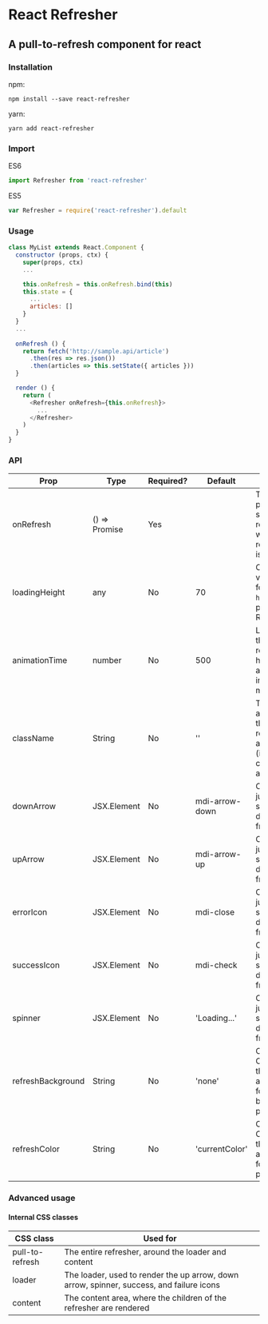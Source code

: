 
# React Refresher

## A pull-to-refresh component for react

### Installation
npm:
```
npm install --save react-refresher
```

yarn:
```
yarn add react-refresher
```

### Import
ES6
```javascript
import Refresher from 'react-refresher'
```

ES5
```javascript
var Refresher = require('react-refresher').default
```

### Usage
```javascript
class MyList extends React.Component {
  constructor (props, ctx) {
    super(props, ctx)
    ...

    this.onRefresh = this.onRefresh.bind(this)
    this.state = {
      ...
      articles: []
    }
  }
  ...
  
  onRefresh () {
    return fetch('http://sample.api/article')
      .then(res => res.json())
      .then(articles => this.setState({ articles }))
  }

  render () {
    return (
      <Refresher onRefresh={this.onRefresh}>
        ...
      </Refresher>
    )
  }
}
```

### API

| Prop              | Type          | Required? | Default        | Notes                                                                              |
|-------------------|---------------|-----------|----------------|------------------------------------------------------------------------------------|
| onRefresh         | () => Promise | Yes       |                | The promise should resolve when the re-fetching is complete                        |
| loadingHeight     | any           | No        | 70             | Can be any value valid for the `height` style prop in React                        |
| animationTime     | number        | No        | 500            | Length of the refresher hiding animation, in milliseconds                          |
| className         | String        | No        | ''             | This is applied to the entire refresher area (including content area)              |
| downArrow         | JSX.Element   | No        | mdi-arrow-down | Can also just be a string; default is from [mdi](https://materialdesignicons.com/) |
| upArrow           | JSX.Element   | No        | mdi-arrow-up   | Can also just be a string; default is from [mdi](https://materialdesignicons.com/) |
| errorIcon         | JSX.Element   | No        | mdi-close      | Can also just be a string; default is from [mdi](https://materialdesignicons.com/) |
| successIcon       | JSX.Element   | No        | mdi-check      | Can also just be a string; default is from [mdi](https://materialdesignicons.com/) |
| spinner           | JSX.Element   | No        | 'Loading...'   | Can also just be a string; default is from [mdi](https://materialdesignicons.com/) |
| refreshBackground | String        | No        | 'none'         | Can be any CSS value that is appropriate for the background prop                   |
| refreshColor      | String        | No        | 'currentColor' | Can be any CSS value that is appropriate for the color prop                        |

### Advanced usage

#### Internal CSS classes

| CSS class       | Used for                                                                                 |
|-----------------|------------------------------------------------------------------------------------------|
| pull-to-refresh | The entire refresher, around the loader and content                                      |
| loader          | The loader, used to render the up arrow, down arrow, spinner, success, and failure icons |
| content         | The content area, where the children of the refresher are rendered                       |
